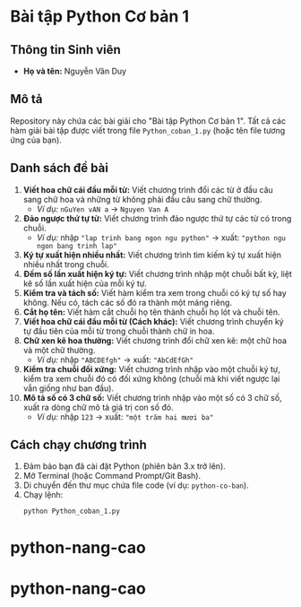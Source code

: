 # Bài tập Python Cơ bản 1

## Thông tin Sinh viên
- **Họ và tên:** Nguyễn Văn Duy

## Mô tả
Repository này chứa các bài giải cho "Bài tập Python Cơ bản 1". Tất cả các hàm giải bài tập được viết trong file `Python_coban_1.py` (hoặc tên file tương ứng của bạn).

## Danh sách đề bài

1.  **Viết hoa chữ cái đầu mỗi từ:** Viết chương trình đổi các từ ở đầu câu sang chữ hoa và những từ không phải đầu câu sang chữ thường.
    * *Ví dụ:* `nGuYen vAN a` → `Nguyen Van A`
2.  **Đảo ngược thứ tự từ:** Viết chương trình đảo ngược thứ tự các từ có trong chuỗi.
    * *Ví dụ:* nhập `"lap trinh bang ngon ngu python"` → xuất: `"python ngu ngon bang trinh lap"`
3.  **Ký tự xuất hiện nhiều nhất:** Viết chương trình tìm kiếm ký tự xuất hiện nhiều nhất trong chuỗi.
4.  **Đếm số lần xuất hiện ký tự:** Viết chương trình nhập một chuỗi bất kỳ, liệt kê số lần xuất hiện của mỗi ký tự.
5.  **Kiểm tra và tách số:** Viết hàm kiểm tra xem trong chuỗi có ký tự số hay không. Nếu có, tách các số đó ra thành một mảng riêng.
6.  **Cắt họ tên:** Viết hàm cắt chuỗi họ tên thành chuỗi họ lót và chuỗi tên.
7.  **Viết hoa chữ cái đầu mỗi từ (Cách khác):** Viết chương trình chuyển ký tự đầu tiên của mỗi từ trong chuỗi thành chữ in hoa.
8.  **Chữ xen kẽ hoa thường:** Viết chương trình đổi chữ xen kẽ: một chữ hoa và một chữ thường.
    * *Ví dụ:* nhập `"ABCDEfgh"` → xuất: `"AbCdEfGh"`
9.  **Kiểm tra chuỗi đối xứng:** Viết chương trình nhập vào một chuỗi ký tự, kiểm tra xem chuỗi đó có đối xứng không (chuỗi mà khi viết ngược lại vẫn giống như ban đầu).
10. **Mô tả số có 3 chữ số:** Viết chương trình nhập vào một số có 3 chữ số, xuất ra dòng chữ mô tả giá trị con số đó.
    * *Ví dụ:* nhập `123` → xuất: `"một trăm hai mươi ba"`

## Cách chạy chương trình

1.  Đảm bảo bạn đã cài đặt Python (phiên bản 3.x trở lên).
2.  Mở Terminal (hoặc Command Prompt/Git Bash).
3.  Di chuyển đến thư mục chứa file code (ví dụ: `python-co-ban`).
4.  Chạy lệnh:
    ```bash
    python Python_coban_1.py
    ```

# python-nang-cao
# python-nang-cao
